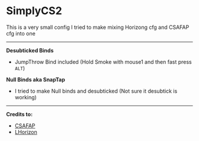 # SimplyCS2

This is a very small config I tried to make mixing Horizong cfg and CSAFAP cfg into one

---

**Desubticked Binds**
  - JumpThrow Bind included (Hold Smoke with mouse1 and then fast press `ALT`)

**Null Binds aka SnapTap**
  - I tried to make Null binds and desubticked (Not sure it desubtick is working)

---

**Credits to:**
  - [CSAFAP](https://github.com/FNScence/CSAFAP-config-package)
  - [LHorizon](https://github.com/eLecCap1taL/Horizon)

